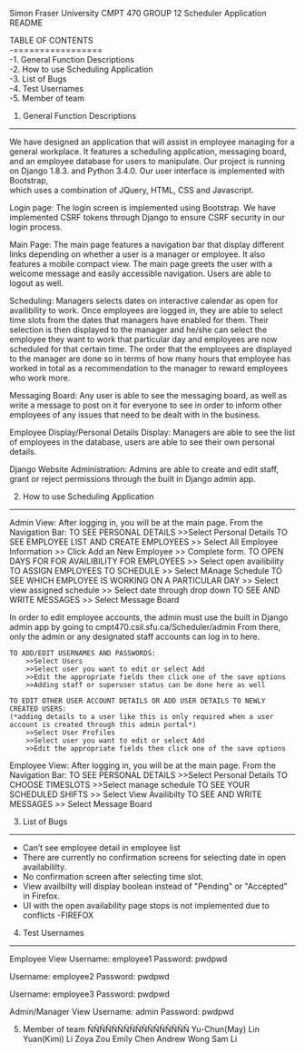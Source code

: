 Simon Fraser University CMPT 470 GROUP 12 
Scheduler Application README

TABLE OF CONTENTS		
-=================		
-1. General Function Descriptions		
-2. How to use Scheduling Application		
-3. List of Bugs		
-4. Test Usernames		
-5. Member of team

1. General Function Descriptions
--------------------------------
We have designed an application that will assist in employee managing for a general workplace. 
It features a scheduling application, messaging board, and an employee database for users to manipulate. 
Our project is running on Django 1.8.3. and Python 3.4.0.  Our user interface is implemented with Bootstrap,  
which uses a combination of JQuery, HTML, CSS and Javascript. 

Login page:
The login screen is implemented using Bootstrap. We have implemented CSRF 
tokens through Django to ensure CSRF security in our login process.

Main Page: 
The main page  features a navigation bar that display different links depending 
on whether a user is a manager or employee. It also features a mobile compact view.
The main page greets the user with a welcome message and easily accessible navigation. 
Users are able to logout as well. 

Scheduling:
Managers selects dates on interactive calendar as open for availibility to work. 
Once employees are logged in, they are able to select time slots from the dates
that managers have enabled for them. Their selection is then displayed to the manager and he/she can
select the employee they want to work that particular day and employees are now scheduled for that certain time.
The order that the employees are displayed to the manager are done so in terms of how many hours that employee has
worked in total as a recommendation to the manager to reward employees who work more. 

Messaging Board:
Any user is able to see the messaging board, as well as write a message to post on it 
for everyone to see in order to inform other employees of any issues that need to be dealt with in the business.


Employee Display/Personal Details Display:
Managers are able to see the list of employees in the database, users are able to 
see their own personal details.

Django Website Administration:
Admins are able to create and edit staff, grant or reject permissions through the built in Django admin app.


2. How to use Scheduling Application
------------------------------------
Admin View:
After logging in, you will be at the main page.
	From the Navigation Bar: 
	TO SEE PERSONAL DETAILS
		>>Select Personal Details
	TO SEE EMPLOYEE LIST AND CREATE EMPLOYEES
		>> Select All Employee Information
		>> Click Add an New Employee
		>> Complete form.
	TO OPEN DAYS FOR FOR AVAILIBILITY FOR EMPLOYEES
		>> Select open availibility
	TO ASSIGN EMPLOYEES TO SCHEDULE
		>> Select MAnage Schedule
	TO SEE WHICH EMPLOYEE IS WORKING ON A PARTICULAR DAY
		>> Select view assigned schedule
		>> Select date through drop down 
	TO SEE AND WRITE MESSAGES
		>> Select Message Board

In order to edit employee accounts, the admin must use the built in Django admin app by going to cmpt470.csil.sfu.ca/Scheduler/admin
From there, only the admin or any designated staff accounts can log in to here.

	TO ADD/EDIT USERNAMES AND PASSWORDS:
		>>Select Users
		>>Select user you want to edit or select Add
		>>Edit the appropriate fields then click one of the save options
		>>Adding staff or superuser status can be done here as well

	TO EDIT OTHER USER ACCOUNT DETAILS OR ADD USER DETAILS TO NEWLY CREATED USERS:
	(*adding details to a user like this is only required when a user account is created through this admin portal*)
		>>Select User Profiles
		>>Select user you want to edit or select Add
		>>Edit the appropriate fields then click one of the save options
	

Employee View:
 After logging in, you will be at the main page.
	From the Navigation Bar: 
	TO SEE PERSONAL DETAILS
		>>Select Personal Details
	TO CHOOSE TIMESLOTS
		>>Select manage schedule
	TO SEE YOUR SCHEDULED SHIFTS
		>> Select View Availibilty 
	TO SEE AND WRITE MESSAGES
		>> Select Message Board


3. List of Bugs
---------------
- Can’t see employee detail in employee list
- There are currently no confirmation screens  for selecting date in open availabililty.
- No confirmation screen after selecting time slot.
- View availbilty will display boolean instead of "Pending" or "Accepted" in Firefox.
- UI with the open availability page stops is not implemented due to conflicts
-FIREFOX

4. Test Usernames
-----------------
Employee View
Username: employee1
Password: pwdpwd

Username: employee2
Password: pwdpwd

Username: employee3
Password: pwdpwd

Admin/Manager View
Username: admin
Password: pwdpwd


5. Member of team
ÑÑÑÑÑÑÑÑÑÑÑÑÑÑÑÑÑ
Yu-Chun(May) Lin
Yuan(Kimi) Li
Zoya Zou
Emily Chen
Andrew Wong
Sam Li


